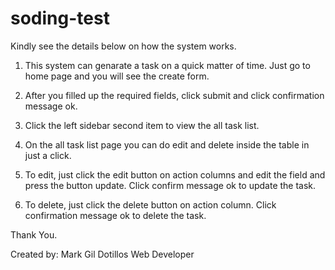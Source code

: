 # soding-test

Kindly see the details below on how the system works. 

1. This system can genarate a task on a quick matter of time. Just go to home page and you will see the create form.

2. After you filled up the required fields, click submit and click confirmation message ok. 

3. Click the left sidebar second item to view the all task list.

4. On the all task list page you can do edit and delete inside the table in just a click. 

5. To edit, just click the edit button on action columns and edit the field and press the button update. Click confirm message ok to update the task. 

6. To delete, just click the delete button on action column. Click confirmation message ok to delete the task. 


Thank You. 


Created by: Mark Gil Dotillos
			Web Developer

